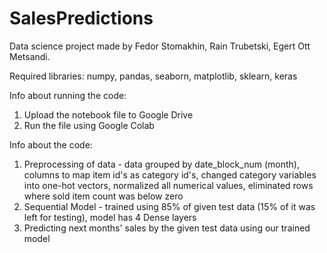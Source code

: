 # SalesPredictions

Data science project made by Fedor Stomakhin, Rain Trubetski, Egert Ott Metsandi.

Required libraries: numpy, pandas, seaborn, matplotlib, sklearn, keras


Info about running the code:

1. Upload the notebook file to Google Drive
2. Run the file using Google Colab

Info about the code:

1. Preprocessing of data - data grouped by date_block_num (month), columns to map item id's as category id's, changed category variables into one-hot vectors, normalized all numerical values, eliminated rows where sold item count was below zero
2. Sequential Model - trained using 85% of given test data (15% of it was left for testing), model has 4 Dense layers
3. Predicting next months' sales by the given test data using our trained model
